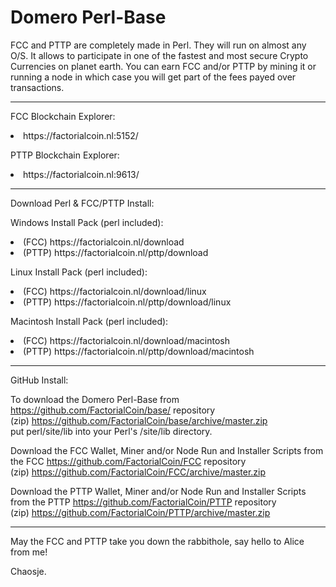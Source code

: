 # Domero Perl-Base

FCC and PTTP are completely made in Perl. They will run on almost any O/S.
It allows to participate in one of the fastest and most secure Crypto Currencies on planet earth.
You can earn FCC and/or PTTP by mining it or running a node in which case you will get part of the fees payed over transactions.

<hr>
<p>FCC Blockchain Explorer:<br><li>https://factorialcoin.nl:5152/</li></p>
<p>PTTP Blockchain Explorer:<br><li>https://factorialcoin.nl:9613/</li></p>

<hr>
<p>Download Perl & FCC/PTTP Install:</p>

<p>Windows Install Pack (perl included):
<li>(FCC) https://factorialcoin.nl/download</li>
<li>(PTTP) https://factorialcoin.nl/pttp/download</li>
</p>
<p>Linux Install Pack (perl included):
<li>(FCC) https://factorialcoin.nl/download/linux</li>
<li>(PTTP) https://factorialcoin.nl/pttp/download/linux</li>
</p>
<p>Macintosh Install Pack (perl included):
<li>(FCC) https://factorialcoin.nl/download/macintosh</li>
<li>(PTTP) https://factorialcoin.nl/pttp/download/macintosh</li>
</p>
<hr>
<p>GitHub Install:</p>

To download the Domero Perl-Base from https://github.com/FactorialCoin/base/ repository 
<br>(zip) https://github.com/FactorialCoin/base/archive/master.zip 
<br>put perl/site/lib into your Perl's /site/lib directory.

Download the FCC Wallet, Miner and/or Node Run and Installer Scripts from
the FCC https://github.com/FactorialCoin/FCC repository
<br>(zip) https://github.com/FactorialCoin/FCC/archive/master.zip 

Download the PTTP Wallet, Miner and/or Node Run and Installer Scripts from
the PTTP https://github.com/FactorialCoin/PTTP repository
<br>(zip) https://github.com/FactorialCoin/PTTP/archive/master.zip 

<hr>

May the FCC and PTTP take you down the rabbithole, say hello to Alice from me!

Chaosje.
